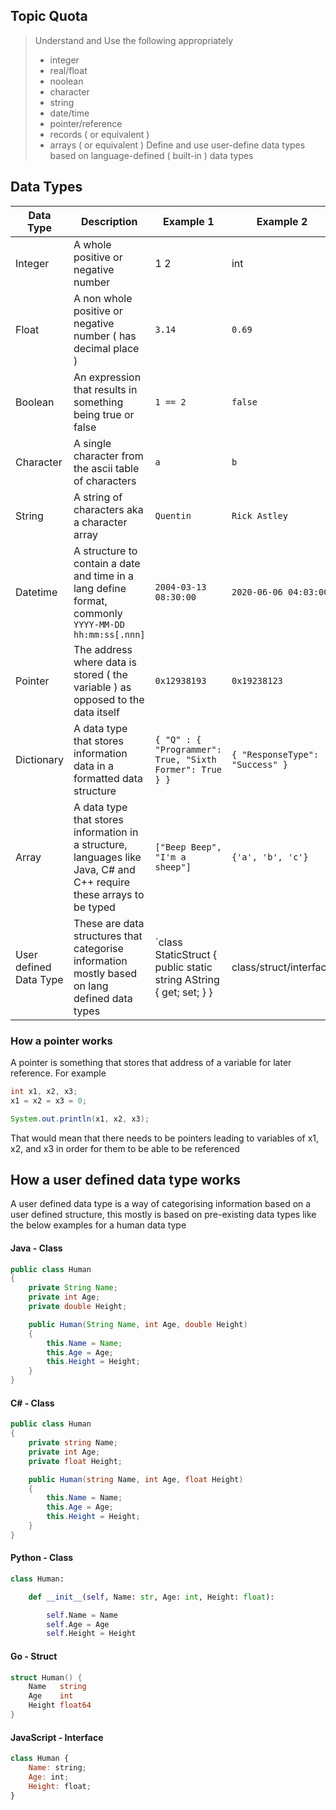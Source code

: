 ## Topic Quota

> Understand and Use the following appropriately
> * integer
> * real/float
> * noolean
> * character
> * string
> * date/time
> * pointer/reference
> * records ( or equivalent )
> * arrays ( or equivalent )
> Define and use user-define data types based on language-defined ( built-in ) data types

## Data Types

| Data Type | Description | Example 1 | Example 2 | Alias/es |
| --- | --- | -- | --- | --- |
| Integer | A whole positive or negative number | 1  2 | int |
| Float | A non whole positive or negative number ( has decimal place ) | `3.14` | `0.69` | real/double |
| Boolean | An expression that results in something being true or false | `1 == 2` | `false` | bool/boolean |
| Character | A single character from the ascii table of characters | `a` | `b` | char |
| String | A string of characters aka a character array | `Quentin` | `Rick Astley` | str/string |
| Datetime | A structure to contain a date and time in a lang define format, commonly `YYYY-MM-DD hh:mm:ss[.nnn]` | `2004-03-13 08:30:00` | `2020-06-06 04:03:00` | datetime |
| Pointer | The address where data is stored ( the variable ) as opposed to the data itself | `0x12938193` | `0x19238123` | pointer/reference |
| Dictionary | A data type that stores information data in a formatted data structure | `{ "Q" : { "Programmer": True, "Sixth Former": True } }` | `{ "ResponseType": "Success" }` | record/dict/hash |
| Array | A data type that stores information in a structure, languages like Java, C# and C++ require these arrays to be typed | `["Beep Beep", "I'm a sheep"]` | `{'a', 'b', 'c'}` | array/list |
| User defined Data Type | These are data structures that categorise information mostly based on lang defined data types | `class StaticStruct { public static string AString { get; set; } } | class/struct/interface | 

### How a pointer works

A pointer is something that stores that address of a variable for later reference. For example

```java
int x1, x2, x3;
x1 = x2 = x3 = 0;

System.out.println(x1, x2, x3);
```

That would mean that there needs to be pointers leading to variables of x1, x2, and x3 in order for them to be able to be referenced

## How a user defined data type works

A user defined data type is a way of categorising information based on a user defined structure, this mostly is based on pre-existing data types like the below examples for a human data type

#### Java - Class

```java
public class Human
{
    private String Name;
    private int Age;
    private double Height;

    public Human(String Name, int Age, double Height)
    {
        this.Name = Name;
        this.Age = Age;
        this.Height = Height;
    }
}
```

#### C# - Class

```cs
public class Human
{
    private string Name;
    private int Age;
    private float Height;

    public Human(string Name, int Age, float Height)
    {
        this.Name = Name;
        this.Age = Age;
        this.Height = Height;
    }
}
```

#### Python - Class

```python
class Human:

    def __init__(self, Name: str, Age: int, Height: float): 

        self.Name = Name
        self.Age = Age
        self.Height = Height
```

#### Go - Struct

```go
struct Human() {
    Name   string
    Age    int
    Height float64
}
```

#### JavaScript - Interface

```javascript
class Human {
    Name: string;
    Age: int;
    Height: float;
}
```